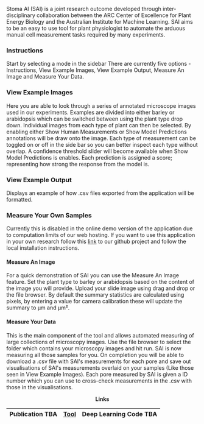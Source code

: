 Stoma AI (SAI) is a joint research outcome developed through inter-disciplinary collaboration between the ARC Center of Excellence for Plant Energy Biology and the Australian Institute for Machine Learning.
SAI aims to be an easy to use tool for plant physiologist to automate the arduous manual cell measurement tasks required by many experiments.

### Instructions
Start by selecting a mode in the sidebar
There are currently five options - Instructions, View Example Images, View Example Output, Measure An Image and Measure Your Data.

### View Example Images
Here you are able to look through a series of annotated microscope images used in our experiments.
Examples are divided into either barley or arabidopsis which can be switched between using the plant type drop down.
Individual images from each type of plant can then be selected.
By enabling either Show Human Measurements or Show Model Predictions annotations will be draw onto the image.
Each type of measurement can be toggled on or off in the side bar so you can better inspect each type without overlap.
A confidence threshold slider will become available when Show Model Predictions is enables.
Each prediction is assigned a score; representing how strong the response from the model is.

### View Example Output
Displays an example of how .csv files exported from the application will be formatted.

### Measure Your Own Samples
Currently this is disabled in the online demo version of the application due to computation limits of our web hosting.
If you want to use this application in your own research follow this [link](https://github.com/XDynames/SAI-app) to our github project and follow the local installation instructions.
#### Measure An Image
For a quick demonstration of SAI you can use the Measure An Image feature.
Set the plant type to barley or arabidopsis based on the content of the image you will provide.
Upload your slide image using drag and drop or the file browser.
By default the summary statistics are calculated using pixels, by entering a value for camera calibration these will update the summary to μm and μm².
#### Measure Your Data
This is the main component of the tool and allows automated measuring of large collections of microscopy images.
Use the file browser to select the folder which contains your microscopy images and hit run.
SAI is now measuring all those samples for you.
On completion you will be able to download a .csv file with SAI's measurements for each pore and save out visualisations of SAI's measurements overlaid on your samples (Like those seen in View Example Images).
Each pore measured by SAI is given a ID number which you can use to cross-check measurements in the .csv with those in the visualisations.

<div align="center">
<b>Links

| Publication TBA | [Tool](https://github.com/XDynames/SAI-app) | Deep Learning Code TBA |
|:---:|:---:|:---:|

</div>